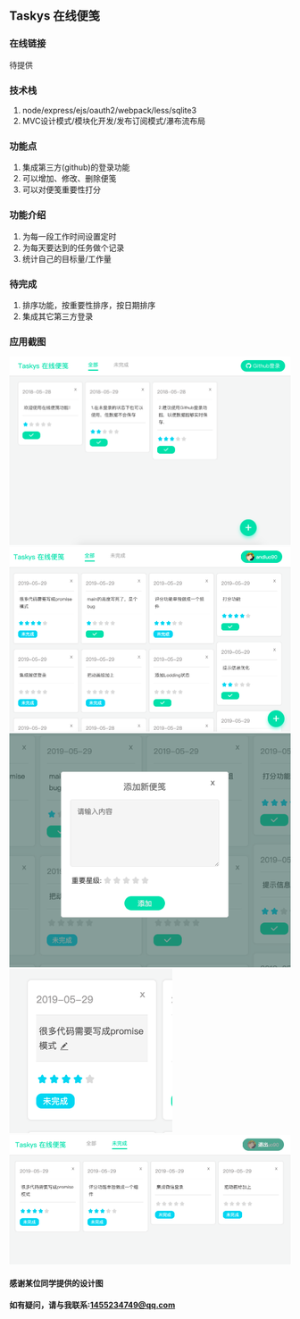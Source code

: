 ## Taskys 在线便笺

### 在线链接
待提供

### 技术栈
1. node/express/ejs/oauth2/webpack/less/sqlite3
2. MVC设计模式/模块化开发/发布订阅模式/瀑布流布局

### 功能点
1. 集成第三方(github)的登录功能
2. 可以增加、修改、删除便笺
3. 可以对便笺重要性打分

### 功能介绍
1. 为每一段工作时间设置定时
2. 为每天要达到的任务做个记录
3. 统计自己的目标量/工作量

### 待完成
1. 排序功能，按重要性排序，按日期排序
2. 集成其它第三方登录


### 应用截图

![1](/shortcut/s1.png)
![2](/shortcut/s2.png)
![3](/shortcut/s3.png)
![4](/shortcut/s4.png)
![5](/shortcut/s5.png)

#### 感谢某位同学提供的设计图

#### 如有疑问，请与我联系:1455234749@qq.com